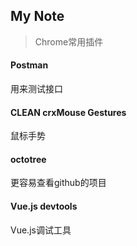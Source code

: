 My Note
-------- 
> Chrome常用插件

#### Postman
用来测试接口

#### CLEAN crxMouse Gestures
鼠标手势

#### octotree
更容易查看github的项目

#### Vue.js devtools
Vue.js调试工具

